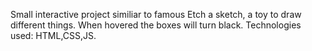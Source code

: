 Small interactive project similiar to famous Etch a sketch, a toy to draw different things.
When hovered the boxes will turn black.
Technologies used:
HTML,CSS,JS.
